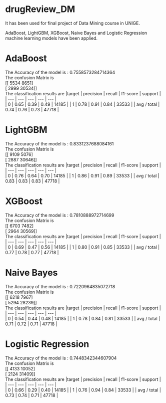 # drugReview_DM
It has been used for final project of Data Mining course in UNIGE.

AdaBoost, LightGBM, XGBoost, Naive Bayes and Logistic Regression machine learning models have been applied.

# AdaBoost
The Accuracy of the model is :  0.7558573284714364\
The confusion Matrix is<br> 
[[ 5534  8651]\
 [ 2999 30534]]\
The classification results are 
|target |  precision |   recall | f1-score |  support |
| --- | --- | --- | --- | --- |          
| 0 | 0.65 | 0.39 | 0.49 | 14185 |
| 1 | 0.78 | 0.91 | 0.84 | 33533 |
| avg / total | 0.74 | 0.76 | 0.73 | 47718 |
# LightGBM
The Accuracy of the model is :  0.8331237688084161\
The confusion Matrix is <br> 
[[ 9109  5076]\
 [ 2887 30646]]\
The classification results are 
|target |  precision |   recall | f1-score |  support |
| --- | --- | --- | --- | --- |          
| 0 | 0.76 | 0.64 | 0.70 | 14185 |
| 1 | 0.86 | 0.91 | 0.89 | 33533 |
| avg / total | 0.83 | 0.83 | 0.83 | 47718 |

# XGBoost
The Accuracy of the model is :  0.7810888972714699\
The confusion Matrix is <br> 
[[ 6703  7482]\
 [ 2964 30569]]\
The classification results are
|target |  precision |   recall | f1-score |  support |
| --- | --- | --- | --- | --- |          
| 0 | 0.69 | 0.47 | 0.56 | 14185 |
| 1 | 0.80 | 0.91 | 0.85 | 33533 |
| avg / total | 0.77 | 0.78 | 0.77 | 47718 |

# Naive Bayes
The Accuracy of the model is :  0.7220964835072718\
The confusion Matrix is <br> 
[[ 6218  7967]\
 [ 5294 28239]]\
The classification results are
|target |  precision |   recall | f1-score |  support |
| --- | --- | --- | --- | --- |          
| 0 | 0.54 | 0.44 | 0.48 | 14185 |
| 1 | 0.78 | 0.84 | 0.81 | 33533 |
| avg / total | 0.71 | 0.72 | 0.71 | 47718 |

#  Logistic Regression 
The Accuracy of the model is :  0.7448342344607904\
The confusion Matrix is <br> 
[[ 4133 10052]\
 [ 2124 31409]]\
The classification results are 
|target |  precision |   recall | f1-score |  support |
| --- | --- | --- | --- | --- |          
| 0 | 0.66 | 0.29 | 0.40 | 14185 |
| 1 | 0.76 | 0.94 | 0.84 | 33533 |
| avg / total | 0.73 | 0.74 | 0.71 | 47718 |

